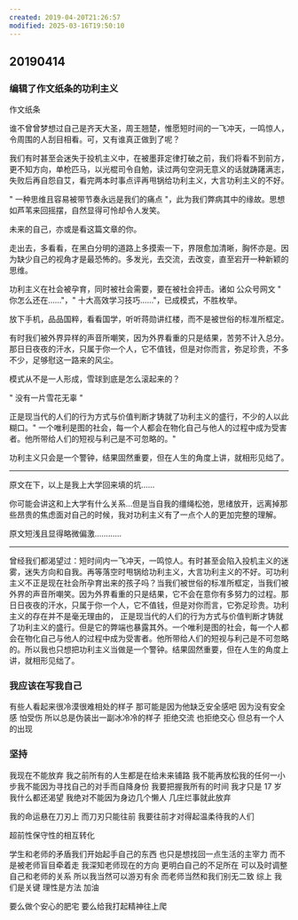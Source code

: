 ```yaml
---
created: 2019-04-20T21:26:57
modified: 2025-03-16T19:50:10
---
```


## 20190414

### 编辑了作文纸条的功利主义

作文纸条

谁不曾曾梦想过自己是齐天大圣，周王翘楚，惟愿短时间的一飞冲天，一鸣惊人，令周围的人刮目相看。可，又有谁真正做到了呢？

我们有时甚至会迷失于投机主义中，在被墨菲定律打破之前，我们将看不到前方，更不知方向，单枪匹马，以光棍司令自勉，读过两句空洞无意义的话就踌躇满志，失败后再自怨自艾，看完两本时事点评再甩锅给功利主义，大言功利主义的不好。

" 一种思维且容易被带节奏永远是我们的痛点 "，此为我们弊病其中的缘故。思想如芦苇来回摇摆，自然显得可怜却令人发笑。

未来的自己，亦或是看这篇文章的你。

走出去，多看看，在黑白分明的道路上多摸索一下，界限愈加清晰，胸怀亦是。因为缺少自己的视角才是最恐怖的。多发光，去交流，去改变，直至宕开一种新颖的思维。

功利主义在社会被孕育，同时被社会需要，要在被社会抨击。诸如 公众号网文 " 你怎么还在……"，" 十大高效学习技巧……"，已成模式，不胜枚举。

放下手机，品品国粹，看看国学，听听蒋勋讲红楼，而不是被世俗的标准所框定。

有时我们被外界异样的声音所嘲笑，因为外界看重的只是结果，苦劳不计入总分。那日日夜夜的汗水，只属于你一个人，它不值钱，但是对你而言，弥足珍贵，不多不少，足够慰这一路来的风尘。

模式从不是一人形成，雪球到底是怎么滚起来的？

" 没有一片雪花无辜 "

正是现当代的人们的行为方式与价值判断才铸就了功利主义的盛行，不少的人以此糊口。" 一个唯利是图的社会，每一个人都会在物化自己与他人的过程中成为受害者。他所带给人们的短视与利己是不可忽略的。"

功利主义只会是一个警钟，结果固然重要，但在人生的角度上讲，就相形见绌了。

---

原文在下，以上是我上大学回来填的坑……

你可能会讲这和上大学有什么关系…但是当自我的缰绳松弛，思绪放开，远离掉那些昂贵的焦虑面对自己的时候，我对功利主义有了一点个人的更加完整的理解。

原文短浅且显得略微偏激…………

---

曾经我们都渴望过：短时间内一飞冲天，一鸣惊人。有时甚至会陷入投机主义的迷雾，迷失方向和自我。再等落空时甩锅给功利主义，大言功利主义的不好。可功利主义不正是现在社会所孕育出来的孩子吗？当我们被世俗的标准所框定，当我们被外界的声音所嘲笑。因为外界看重的只是结果，它不会在意你有多努力的过程。那日日夜夜的汗水，只属于你一个人，它不值钱，但是对你而言，它弥足珍贵。功利主义的存在并不是毫无理由的， 正是现当代的人们的行为方式与价值判断才铸就了功利主义的盛行。但是它的弊端也暴露其外。一个唯利是图的社会，每一个人都会在物化自己与他人的过程中成为受害者。他所带给人们的短视与利己是不可忽略的。所以我也只想把功利主义当做是一个警钟。结果固然重要，但在人生的角度上讲，就相形见绌了。

### 我应该在写我自己

有些人看起来很冷漠很难相处的样子 那可能是因为他缺乏安全感吧 因为没有安全感 怕受伤 所以总是伪装出一副冰冷冷的样子 拒绝交流 也拒绝交心 但总有一个人的出现

### 坚持

我现在不能放弃 我之前所有的人生都是在给未来铺路 我不能再放松我的任何一小步我不能因为寻找自己的对手而自降身份 我要把握我所有的时间 我才只是 17 岁 我什么都还渴望 我绝对不能因为身边几个懒人 几庄烂事就此放弃

我的命运悬在刀刃上 而刀刃只能往前 我要往前才对得起温柔待我的人们

超前性保守性的相互转化

学生和老师的矛盾我们开始起手自己的东西 也只是想找回一点生活的主宰力 而不是被老师盲目牵着走 我深知老师现在的方向 更明白自己的不足所在 可以及时调整自己和老师的关系 所以我当然可以游刃有余 而老师当然和我们别无二致 综上 我们是关键 理性是方法 加油

要么做个安心的肥宅 要么给我打起精神往上爬
